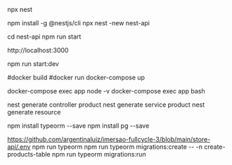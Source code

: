 npx nest

npm install -g @nestjs/cli
npx nest -new nest-api

cd nest-api
npm run start

http://localhost:3000

npm run start:dev


#docker build
#docker run
docker-compose up

docker-compose exec app node -v
docker-compose exec app bash

nest generate controller product
nest generate service product
nest generate resource

npm install typeorm --save
npm install pg --save



https://github.com/argentinaluiz/imersao-fullcycle-3/blob/main/store-api/.env
npm run typeorm
npm run typeorm migrations:create -- -n create-products-table
npm run typeorm migrations:run